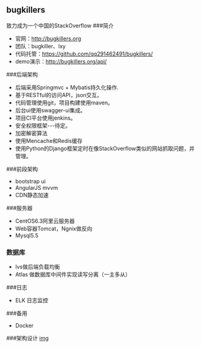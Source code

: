 ## bugkillers
致力成为一个中国的StackOverflow
###简介
* 官网：http://bugkillers.org
* 团队：bugkiller、lxy
* 代码托管：https://github.com/qq291462491/bugkillers/
* demo演示：http://bugkillers.org/api/

###后端架构
* 后端采用Springmvc + Mybatis持久化操作.
* 基于RESTful的访问API，json交互。
* 代码管理使用git，项目构建使用maven。
* 后台ui使用swagger-ui集成。
* 项目CI平台使用jenkins。
* 安全权限框架---待定。
* 加密解密算法
* 使用Mencache和Redis缓存
* 使用Python的Django框架定时在像StackOverflow类似的网站抓取问题，并管理。


###前段架构
* bootstrap ui
* AngularJS mvvm
* CDN静态加速


###服务器
* CentOS6.3阿里云服务器
* Web容器Tomcat，Ngnix做反向
* Mysql5.5  

### 数据库
* lvs做后端负载均衡
* Atlas 做数据库中间件实现读写分离（一主多从）

###日志
* ELK 日志监控

###备用
* Docker

###架构设计
[img](res/bugkillers.png)
